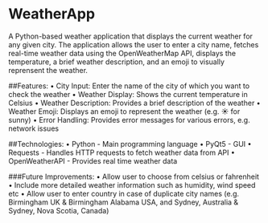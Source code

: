 # WeatherApp

A Python-based weather application that displays the current weather for any given city. The application allows the user to enter a city name, fetches real-time weather data using the OpenWeatherMap API, displays the temperature, a brief weather description, and an emoji to visually reprensent the weather.

##Features:
• City Input: Enter the name of the city of which you want to check the weather
• Weather Display: Shows the current temperature in Celsius
• Weather Description: Provides a brief description of the weather
• Weather Emoji: Displays an emoji to represent the weather (e.g. ☀️ for sunny)
• Error Handling: Provides error messages for various errors, e.g. network issues

##Technologies:
• Python - Main programming language
• PyQt5 - GUI
• Requests - Handles HTTP requests to fetch weather data from API
• OpenWeatherAPI - Provides real time weather data

###Future Improvements:
• Allow user to choose from celsius or fahrenheit
• Include more detailed weather information such as humidity, wind speed etc
• Allow user to enter country in case of duplicate city names (e.g. Birmingham UK & Birmingham Alabama USA, and Sydney, Australia & Sydney, Nova Scotia, Canada)
